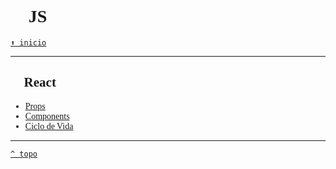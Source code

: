 <font face="Calibri">

# 🧩 JS

[`⬆️ inicio`](../Readme.md)

---

## 🧩 React

+ [Props](./React/Props.md)
+ [Components](./React/Components.md)
+ [Ciclo de Vida](./React/Ciclo%20de%20Vida.md)

---

[`^ topo`](#🧩-js)
</font>
